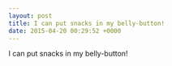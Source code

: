 ```yaml
---
layout: post
title: I can put snacks in my belly-button!
date: 2015-04-20 00:29:52 +0000
---
```


I can put snacks in my belly-button!

